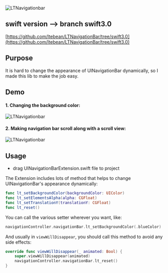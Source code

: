 ![LTNavigationbar](https://cocoapod-badges.herokuapp.com/v/LTNavigationBar/badge.png)

## swift version --> branch swift3.0

[https://github.com/ltebean/LTNavigationBar/tree/swift3.0](https://github.com/ltebean/LTNavigationBar/tree/swift3.0)


## Purpose
It is hard to change the appearance of UINavigationBar dynamically, so I made this lib to make the job easy.


## Demo
#### 1. Changing the background color:
![LTNavigationbar](https://raw.githubusercontent.com/ltebean/LTNavigationBar/master/images/demo.gif)


#### 2. Making navigation bar scroll along with a scroll view:
![LTNavigationbar](https://raw.githubusercontent.com/ltebean/LTNavigationBar/master/images/demo2.gif)

## Usage

- drag UINavigationBarExtension.swift file to project

The Extension includes lots of method that helps to change UINavigationBar's appearance dynamically:

```swift
func lt_setBackgroundColor(backgroundColor: UIColor)
func lt_setElementsAlpha(alpha: CGFloat)
func lt_setTranslationY(translationY: CGFloat)
func lt_reset()
```

You can call the various setter wherever you want, like:

```swift
navigationController.navigationBar.lt_setBackgroundColor(.blueColor)
```

And usually in `viewWillDisappear`, you should call this method to avoid any side effects:

```swift
override func viewWillDisappear(_ animated: Bool) {
    super.viewWillDisappear(animated)
    navigationController.navigationBar.lt_reset()
}
```
 
